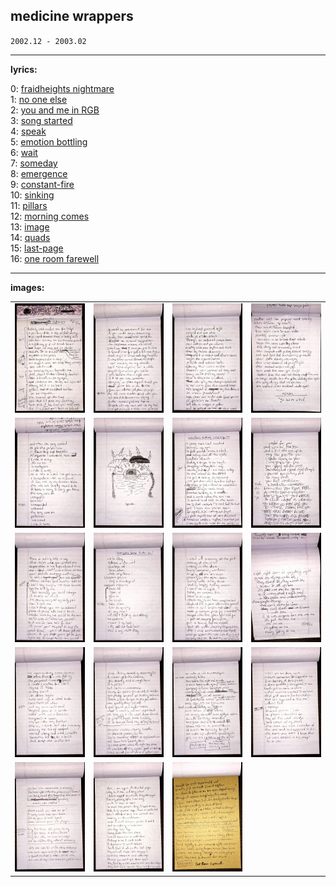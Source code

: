## medicine wrappers

`2002.12 - 2003.02`

---

**lyrics:**

0: [fraidheights nightmare](00.fraidheights-nightmare.md) \
1: [no one else](01.no-one-else.md) \
2: [you and me in RGB](02.you-and-me-in-RGB.md) \
3: [song started](03.song-started.md) \
4: [speak](04.speak.md) \
5: [emotion bottling](05.emotion-bottling.md) \
6: [wait](06.wait.md) \
7: [someday](07.someday.md) \
8: [emergence](08.emergence.md) \
9: [constant-fire](09.constant-fire.md) \
10: [sinking](10.sinking.md) \
11: [pillars](11.pillars.md) \
12: [morning comes](12.morning-comes.md) \
13: [image](13.image.md) \
14: [quads](14.quads.md) \
15: [last-page](15.last-page.md) \
16: [one room farewell](16.one-room-farewell.md)

---

**images:**

<table>
    <tr>
        <td><img src="00.fraidheights-nightmare.jpg" /></td>
        <td><img src="01.no-one-else.jpg" /></td>
        <td><img src="02.you-and-me-in-RGB.jpg" /></td>
        <td><img src="02b.you-and-me-in-RGB.jpg" /></td>
    </tr>
    <tr>
        <td><img src="03.song-started.jpg" /></td>
        <td><img src="04.speak.jpg" /></td>
        <td><img src="05.emotion-bottling.jpg" /></td>
        <td><img src="06.wait.jpg" /></td>
    </tr>
    <tr>
        <td><img src="07.someday.jpg" /></td>
        <td><img src="08.emergence.jpg" /></td>
        <td><img src="09.constant-fire.jpg" /></td>
        <td><img src="09b.constant-fire.jpg" /></td>
    </tr>
    <tr>
        <td><img src="10.sinking.jpg" /></td>
        <td><img src="11.pillars.jpg" /></td>
        <td><img src="12.morning-comes.jpg" /></td>
        <td><img src="13.image.jpg" /></td>
    </tr>
    <tr>
        <td><img src="14.quads.jpg" /></td>
        <td><img src="15.last-page.jpg" /></td>
        <td><img src="16.one-room-farewell.jpg" /></td>
        <td><img src="" /></td>
    </tr>
</table>
